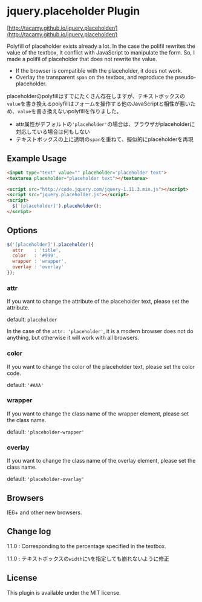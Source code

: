 # jquery.placeholder Plugin

[http://tacamy.github.io/jquery.placeholder/](http://tacamy.github.io/jquery.placeholder/)

Polyfill of placeholder exists already a lot.
In the case the polifil rewrites the value of the textbox, It conflict with JavaScript to manipulate the form.
So, I made a polifil of placeholder that does not rewrite the value.

- If the browser is compatible with the placeholder, it does not work.
- Overlay the transparent `span` on the textbox, and reproduce the pseudo-placeholder.

placeholderのpolyfillはすでにたくさん存在しますが、テキストボックスの`value`を書き換えるpolyfillはフォームを操作する他のJavaScriptと相性が悪いため、`value`を書き換えないpolyfillを作りました。

- attr属性がデフォルトの`'placeholder'`の場合は、ブラウザがplaceholderに対応している場合は何もしない
- テキストボックスの上に透明の`span`を重ねて、擬似的にplaceholderを再現

## Example Usage

```html
<input type="text" value="" placeholder="placeholder text">
<textarea placeholder="placeholder text"></textarea>

<script src="http://code.jquery.com/jquery-1.11.3.min.js"></script>
<script src="jquery.placeholder.js"></script>
<script>
  $('[placeholder]').placeholder();
</script>
```

## Options

```js
$('[placeholder]').placeholder({
  attr    : 'title',
  color   : '#999',
  wrapper : 'wrapper',
  overlay : 'overlay'
});
```

### attr

If you want to change the attribute of the placeholder text, please set the attribute.

default: `placeholder`

In the case of the `attr: 'placeholder'`, it is a modern browser does not do anything, but otherwise it will work with all browsers.

### color

If you want to change the color of the placeholder text, please set the color code.

default: `'#AAA'`

### wrapper

If you want to change the class name of the wrapper element, please set the class name.

default: `'placeholder-wrapper'`

### overlay

If you want to change the class name of the overlay element, please set the class name.

default: `'placeholder-ovarlay'`

## Browsers

IE6+ and other new browsers.

## Change log

1.1.0 : Corresponding to the percentage specified in the textbox.

1.1.0 : テキストボックスの`width`に`%`を指定しても崩れないように修正

## License

This plugin is available under the MIT license.
